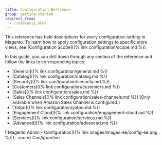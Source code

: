 ```yaml
---
title: Configuration Reference
group: getting-started
redirect_from:
  - /reference.html
---
```


This reference has field descriptions for every configuration setting in Magento. To learn how to apply configuration settings to specific store views, see [Configuration Scope]({% link configuration/scope.md %}).

In this guide, you can drill down through any section of the reference and follow the links to corresponding topics.

- [General]({% link configuration/general.md %})
- [Catalog]({% link configuration/catalog.md %})
- [Security]({% link configuration/security.md %})
- [Customers]({% link configuration/customers.md %})
- [Sales]({% link configuration/sales.md %})
- [Sales Channels]({% link configuration/sales-channels.md %}) (Only available when Amazon Sales Channel is configured.)
- [Yotpo]({% link configuration/yotpo.md %})
- [Engagement Cloud]({% link configuration/engagement-cloud.md %})
- [Services]({% link configuration/services.md %})
- [Advanced]({% link configuration/advanced.md %})

![Magento Admin - Configuration]({% link images/images-ee/config-ee.png %}){: .zoom}
<span class="caption-edition-ee">_Configuration_</span>
